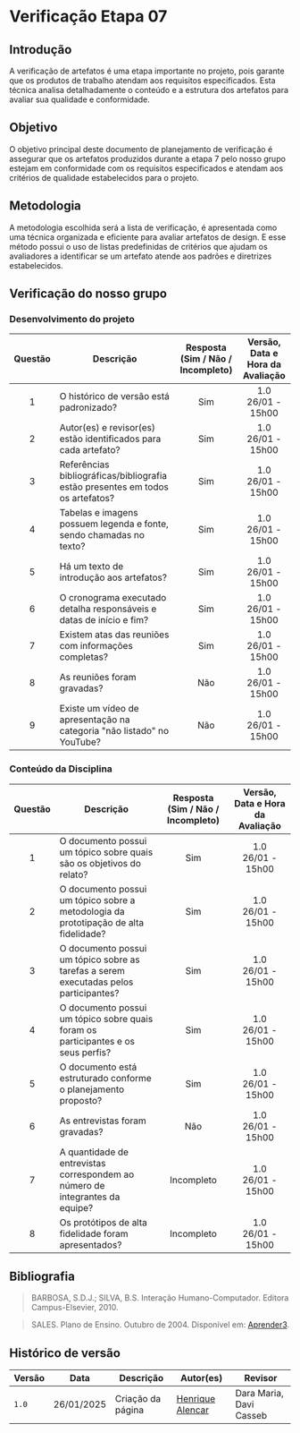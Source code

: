 # Verificação Etapa 07

## Introdução
A verificação de artefatos é uma etapa importante no projeto, pois garante que os produtos de trabalho atendam aos requisitos especificados. Esta técnica analisa detalhadamente o conteúdo e a estrutura dos artefatos para avaliar sua qualidade e conformidade.

## Objetivo
O objetivo principal deste documento de planejamento de verificação é assegurar que os artefatos produzidos durante a etapa 7 pelo nosso grupo estejam em conformidade com os requisitos especificados e atendam aos critérios de qualidade estabelecidos para o projeto.

## Metodologia 
A metodologia escolhida será a lista de verificação, é apresentada como uma técnica organizada e eficiente para avaliar artefatos de design. E esse método possui o uso de listas predefinidas de critérios que ajudam os avaliadores a identificar se um artefato atende aos padrões e diretrizes estabelecidos. 

## Verificação do nosso grupo

### Desenvolvimento do projeto 

<center>

| **Questão** |                                **Descrição**                           | **Resposta (Sim / Não / Incompleto)** | **Versão, Data e Hora da Avaliação** |
|:-----------:|------------------------------------------------------------------------|:-------------------------------------:|:------------------------------------:|
| 1           | O histórico de versão está padronizado?                                |                Sim                    |        1.0 <br> 26/01 - 15h00        |
| 2           | Autor(es) e revisor(es) estão identificados para cada artefato?        |                Sim                    |        1.0 <br> 26/01 - 15h00        |
| 3           | Referências bibliográficas/bibliografia estão presentes em todos os artefatos?      |   Sim                    |        1.0 <br> 26/01 - 15h00        |
| 4           | Tabelas e imagens possuem legenda e fonte, sendo chamadas no texto?    |                Sim                    |        1.0 <br> 26/01 - 15h00        |
| 5           | Há um texto de introdução aos artefatos?                               |                Sim                    |        1.0 <br> 26/01 - 15h00        |
| 6           | O cronograma executado detalha responsáveis e datas de início e fim?   |                Sim                    |        1.0 <br> 26/01 - 15h00        |
| 7           | Existem atas das reuniões com informações completas?                   |                Sim                    |        1.0 <br> 26/01 - 15h00        |
| 8           | As reuniões foram gravadas?                                            |                Não                    |        1.0 <br> 26/01 - 15h00        |
| 9           | Existe um vídeo de apresentação na categoria "não listado" no YouTube? |                Não                    |        1.0 <br> 26/01 - 15h00        |

</center>

### Conteúdo da Disciplina

<center>

| **Questão** |                                **Descrição**                           | **Resposta (Sim / Não / Incompleto)** | **Versão, Data e Hora da Avaliação** |
|:-----------:|------------------------------------------------------------------------|:-------------------------------------:|:------------------------------------:|
| 1           | O documento possui um tópico sobre quais são os objetivos do relato?   | Sim                                   | 1.0 <br> 26/01 - 15h00               |
| 2           | O documento possui um tópico sobre a metodologia da prototipação de alta fidelidade? | Sim                     | 1.0 <br> 26/01 - 15h00               |
| 3           | O documento possui um tópico sobre as tarefas a serem executadas pelos participantes? | Sim                    | 1.0 <br> 26/01 - 15h00               |
| 4           | O documento possui um tópico sobre quais foram os participantes e os seus perfis? | Sim                        | 1.0 <br> 26/01 - 15h00               |
| 5           | O documento está estruturado conforme o planejamento proposto?         | Sim                                   | 1.0 <br> 26/01 - 15h00               |
| 6           | As entrevistas foram gravadas?                                         | Não                                   | 1.0 <br> 26/01 - 15h00               |
| 7           | A quantidade de entrevistas correspondem ao número de integrantes da equipe?   | Incompleto                    | 1.0 <br> 26/01 - 15h00               |
| 8           | Os protótipos de alta fidelidade foram apresentados?                   | Incompleto                            | 1.0 <br> 26/01 - 15h00               |

</center>

## Bibliografia
> BARBOSA, S.D.J.; SILVA, B.S. Interação Humano-Computador. Editora Campus-Elsevier, 2010.

> SALES. Plano de Ensino. Outubro de 2004. Disponível em: <a href="hhttps://aprender3.unb.br/pluginfile.php/2972625/mod_resource/content/56/Plano_de_Ensino%20FIHC%20022024%20Turma%2001%20v1.pdf" target="_blank">Aprender3</a>.

## Histórico de versão

| Versão | Data       | Descrição                                  | Autor(es)                                       | Revisor                 |
| ------ | ---------- | ------------------------------------------ | ----------------------------------------------- | ----------------------- |
| `1.0`  | 26/01/2025 | Criação da página                          | [Henrique Alencar](https://github.com/henryqma) | Dara Maria, Davi Casseb |
